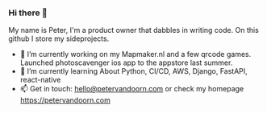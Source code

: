 ### Hi there 👋
My name is Peter, I'm a product owner that dabbles in writing code. On this github I store my sideprojects. 
- 🔭 I’m currently working on my Mapmaker.nl and a few qrcode games. Launched photoscavenger ios app to the appstore last summer. 
- 🌱 I’m currently learning About Python, CI/CD, AWS, Django, FastAPI, react-native
- 📫 Get in touch: hello@petervandoorn.com or check my homepage https://petervandoorn.com

<!--
**two-trick-pony-NL/two-trick-pony-NL** is a ✨ _special_ ✨ repository because its `README.md` (this file) appears on your GitHub profile.

Here are some ideas to get you started:

- 🔭 I’m currently working on ...
- 🌱 I’m currently learning ...
- 👯 I’m looking to collaborate on ...
- 🤔 I’m looking for help with ...
- 💬 Ask me about ...
- 📫 How to reach me: ...
- 😄 Pronouns: ...
- ⚡ Fun fact: ...
-->
